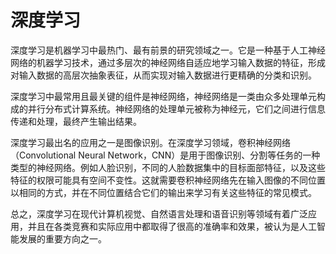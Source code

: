 # 深度学习

深度学习是机器学习中最热门、最有前景的研究领域之一。它是一种基于人工神经网络的机器学习技术，通过多层次的神经网络自适应地学习输入数据的特征，形成对输入数据的高层次抽象表征，从而实现对输入数据进行更精确的分类和识别。

深度学习中最常用且最关键的组件是神经网络，神经网络是一类由众多处理单元构成的并行分布式计算系统。神经网络的处理单元被称为神经元，它们之间进行信息传递和处理，最终产生输出结果。

深度学习最出名的应用之一是图像识别。在深度学习领域，卷积神经网络（Convolutional Neural Network，CNN）是用于图像识别、分割等任务的一种类型的神经网络。例如人脸识别，不同的人脸数据集中的目标面部特征，以及这些特征的权限可能具有空间不变性。这就需要卷积神经网络先在输入图像的不同位置以相同的方式，并在不同位置结合它们的输出来学习有关这些特征的常见模式。

总之，深度学习在现代计算机视觉、自然语言处理和语音识别等领域有着广泛应用，并且在各类竞赛和实际应用中都取得了很高的准确率和效果，被认为是人工智能发展的重要方向之一。